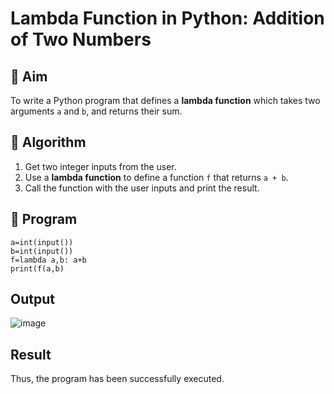 # Lambda Function in Python: Addition of Two Numbers

## 🎯 Aim
To write a Python program that defines a **lambda function** which takes two arguments `a` and `b`, and returns their sum.

## 🧠 Algorithm
1. Get two integer inputs from the user.
2. Use a **lambda function** to define a function `f` that returns `a + b`.
3. Call the function with the user inputs and print the result.

## 🧾 Program
```
a=int(input())
b=int(input())
f=lambda a,b: a+b
print(f(a,b)
```
## Output
![image](https://github.com/user-attachments/assets/bd6396b3-01c1-46bb-9632-794ef872f13f)

## Result
Thus, the program has been successfully executed.
